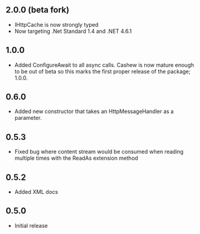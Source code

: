 ## 2.0.0 (beta fork)

- IHttpCache is now strongly typed
- Now targeting .Net Standard 1.4 and .NET 4.6.1

## 1.0.0
- Added ConfigureAwait to all async calls. Cashew is now mature enough to be out of beta so this marks the first proper release of the package; 1.0.0.

## 0.6.0
- Added new constructor that takes an HttpMessageHandler as a parameter.

## 0.5.3
- Fixed bug where content stream would be consumed when reading multiple times with the ReadAs extension method

## 0.5.2
- Added XML docs

## 0.5.0
- Initial release
